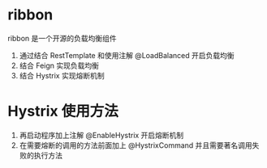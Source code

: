 # ribbon
ribbon 是一个开源的负载均衡组件
1. 通过结合 RestTemplate 和使用注解 @LoadBalanced 开启负载均衡
2. 结合 Feign 实现负载均衡
3. 结合 Hystrix 实现熔断机制
# Hystrix 使用方法
1. 再启动程序加上注解 @EnableHystrix 开启熔断机制
2. 在需要熔断的调用的方法前面加上 @HystrixCommand 并且需要著名调用失败的执行方法